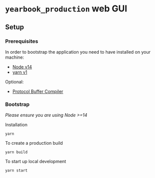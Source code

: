 # `yearbook_production` web GUI

## Setup

### Prerequisites

In order to bootstrap the application you need to have installed on your machine:

- [Node v14](https://nodejs.org/en/download)
- [yarn v1](https://classic.yarnpkg.com/en/docs/install)

Optional:

- [Protocol Buffer Compiler](https://grpc.io/docs/protoc-installation)

### Bootstrap

_Please ensure you are using Node >=14_

Installation
```shell
yarn
```

To create a production build
```
yarn build
```

To start up local development
```
yarn start
```
